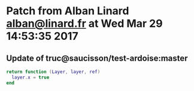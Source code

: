 # Patch from Alban Linard <alban@linard.fr> at Wed Mar 29 14:53:35 2017

## Update of truc@saucisson/test-ardoise:master

```lua
return function (Layer, layer, ref)
  layer.x = true
end
```

